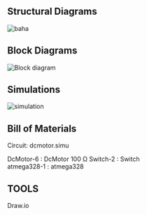 ## Structural Diagrams
![baha](https://user-images.githubusercontent.com/94374211/144276419-c62fa54c-b274-4149-9f99-888dd9411f0f.jpeg)





## Block Diagrams



![Block diagram](https://user-images.githubusercontent.com/94374211/144266143-72a3151f-1d87-4441-bea2-52d2a7a259fb.jpeg)




## Simulations

![simulation](https://user-images.githubusercontent.com/94374211/144266424-c73a46c8-969d-4898-87b1-de74a400aa6e.jpeg)







## Bill of Materials


Circuit: dcmotor.simu


DcMotor-6 : DcMotor 100 Ω
Switch-2 : Switch   
atmega328-1 : atmega328   


## TOOLS

Draw.io


